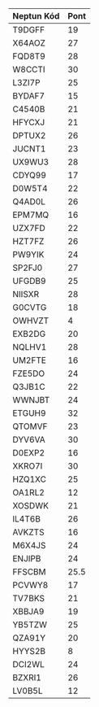 | Neptun Kód | Pont |
| --- | --- |
|T9DGFF|19|
|X64AOZ|27|
|FQD8T9|28|
|W8CCTI|30|
|L3ZI7P|25|
|BYDAF7|15|
|C4540B|21|
|HFYCXJ|21|
|DPTUX2|26|
|JUCNT1|23|
|UX9WU3|28|
|CDYQ99|17|
|D0W5T4|22|
|Q4AD0L|26|
|EPM7MQ|16|
|UZX7FD|22|
|HZT7FZ|26|
|PW9YIK|24|
|SP2FJ0|27|
|UFGDB9|25|
|NIISXR|28|
|G0CVTG|18|
|OWHVZT|4|
|EXB2DG|20|
|NQLHV1|28|
|UM2FTE|16|
|FZE5DO|24|
|Q3JB1C|22|
|WWNJBT|24|
|ETGUH9|32|
|QTOMVF|23|
|DYV6VA|30|
|D0EXP2|16|
|XKRO7I|30|
|HZQ1XC|25|
|OA1RL2|12|
|XOSDWK|21|
|IL4T6B|26|
|AVKZTS|16|
|M6X4JS|24|
|ENJIPB|24|
|FFSCBM|25.5|
|PCVWY8|17|
|TV7BKS|21|
|XBBJA9|19|
|YB5TZW|25|
|QZA91Y|20|
|HYYS2B|8|
|DCI2WL|24|
|BZXRI1|26|
|LV0B5L|12
